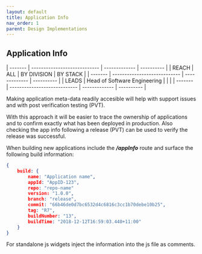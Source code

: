```yaml
---
layout: default
title: Application Info
nav_order: 1
parent: Design Implementations
---
```


Application Info
----------------

  | ------- | ---------------------------- | ------------- | ---------- |
  | REACH   | ALL                          | BY DIVISION   | BY STACK   |
  | ------- | ---------------------------- | ------------- | ---------- |
  | LEADS   | Head of Software Engineering |               |            |
  | ------- | ---------------------------- | ------------- | ---------- |   



Making application meta-data readily accesible will help with support issues 
and with post verification testing (PVT).

With this approach it will be easier to trace the ownership of applications and 
to confirm exactly what has been deployed in production. Also checking the app info 
following a release (PVT) can be used to verify the release was successful.

When building new applications include the _**/appInfo**_ route and surface the
following build information:

```json
{
	build: {
		name: "Application name",
		appId: "AppID-123",
		repo: "repo-name"
		version: "1.0.0",
		branch: "release",
		commit: "66b46de0d7bc6532d4c6816c3cc1b70debe10b25",
		tag: "R7",
		buildNumber: "13",
		buildTime: "2018-12-12T16:59:03.440+11:00"
	}
}
```

For standalone js widgets inject the information into the js file as comments.

